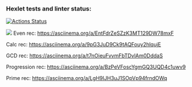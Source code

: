 ### Hexlet tests and linter status:
[![Actions Status](https://github.com/hi-ar/java-project-lvl1/workflows/hexlet-check/badge.svg)](https://github.com/hi-ar/java-project-lvl1/actions)

<a href="https://codeclimate.com/github/codeclimate/codeclimate/test_coverage"><img src="https://api.codeclimate.com/v1/badges/a99a88d28ad37a79dbf6/test_coverage" /></a>
Even rec: https://asciinema.org/a/EntFdrZeSZzK3MT129DW78mxF 

Calc rec: https://asciinema.org/a/9pG3JuD9Ck9tAQFouy2hlqujE

GCD rec: https://asciinema.org/a/t7nOieuFvvmFbTDvlAm0DddaS

Progression rec: https://asciinema.org/a/BzPeVFoscYgmGQ3UQD4c1uwv9

Prime rec: https://asciinema.org/a/LgH9IJH3uJ1SOpVp94frndOWq
